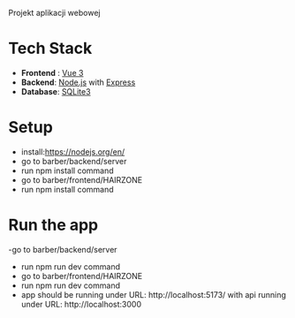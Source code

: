 Projekt aplikacji webowej

# Tech Stack
- **Frontend** : [Vue 3](https://vuejs.org/)
- **Backend**: [Node.js](https://nodejs.org/) with [Express](https://expressjs.com/)
- **Database**: [SQLite3](https://www.sqlite.org/index.html)

# Setup
- install:https://nodejs.org/en/
- go to barber/backend/server
- run npm install command
- go to barber/frontend/HAIRZONE
- run npm install command

# Run the app
-go to barber/backend/server
- run npm run dev command
- go to barber/frontend/HAIRZONE
- run npm run dev command
- app should be running under URL: http://localhost:5173/ with api running under URL: http://localhost:3000

